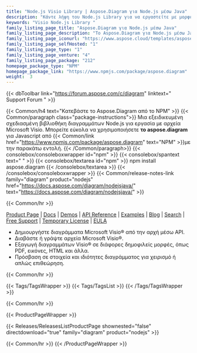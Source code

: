```yaml
---
title: "Node.js Visio Library | Aspose.Diagram για Node.js μέσω Java"
description: "Κάντε λήψη του Node.js Library για να εργαστείτε με μορφές αρχείων Microsoft Visio. Μπορεί να δημιουργήσει, να επεξεργαστεί ή να μετατρέψει αρχεία Visio χωρίς καμία εξάρτηση."
keywords: "Visio Node.js Library "
family_listing_page_title: "Aspose.Diagram για Node.js μέσω Java"
family_listing_page_description: "Το Aspose.Diagram για Node.js μέσω Java είναι ένα επεκτάσιμο και πλούσιο σε δυνατότητες API για την ενσωμάτωση των δυνατοτήτων δημιουργίας, χειρισμού, μετατροπής και επεξεργασίας αρχείων Microsoft Visio® στις δικές σας εφαρμογές Node.js. Επιτρέπει στις εφαρμογές σας να λειτουργούν με το Microsoft Visio Object Model για να δημιουργήσουν τα διαγράμματα από την αρχή, να επεξεργαστούν υπάρχοντα διαγράμματα ή να μετατρέψουν διαγράμματα σε δημοφιλείς μορφές, όπως PDF, HTML, εικόνες και άλλες μορφές Visio."
family_listing_page_iconurl: "https://www.aspose.cloud/templates/aspose/App_Themes/V3/images/diagram/272x272/aspose_diagram-for-nodejs.png"
family_listing_page_selfHosted: "1"
family_listing_page_type: "1"
family_listing_page_venture: "4"
family_listing_page_package: "212"
homepage_package_type: "NPM"
homepage_package_link: "https://www.npmjs.com/package/aspose.diagram"
weight:  3
---
```


{{< dbToolbar link="https://forum.aspose.com/c/diagram" linktext=" Support Forum " >}}


{{< Common/h4 text="Κατεβάστε το Aspose.Diagram από το NPM"  >}}
{{< Common/paragraph class="package-instructions">}}
Μια εξειδικευμένη σχεδιασμένη βιβλιοθήκη διαγραμμάτων Node.js για εργασία με αρχεία Microsoft Visio.
Μπορείτε εύκολα να χρησιμοποιήσετε <b>το aspose.diagram</b> για Javascript από
{{< Common/link href="https://www.npmjs.com/package/aspose.diagram" text="NPM"  >}}με την παρακάτω εντολή.
{{< /Common/paragraph>}}
{{< consolebox/consoleboxwrapper id="npm" >}}
       {{< consolebox/spantext text=" " >}}
       {{< consolebox/textarea id="npm" >}} npm install aspose.diagram {{< /consolebox/textarea >}}
{{< /consolebox/consoleboxwrapper >}}
{{< Common/release-notes-link family="diagram" product="nodejs" href="https://docs.aspose.com/diagram/nodejsjava/" text="https://docs.aspose.com/diagram/nodejsjava/"  >}}

{{< Common/hr >}}

[Product Page](https://products.aspose.com/diagram/nodejs-java/) | [Docs]() | [Demos](https://products.aspose.app/diagram/family) | [API Reference](https://reference.aspose.com/diagram/) | [Examples](https://github.com/aspose-diagram/Aspose.Diagram-for-Java) | [Blog](https://blog.aspose.com/categories/aspose.diagram-product-family/) | [Search](https://search.aspose.com/) | [Free Support](https://forum.aspose.com/c/diagram/17) | [Temporary License](https://purchase.aspose.com/temporary-license) | [EULA](https://about.aspose.com/legal/eula/)

- Δημιουργήστε διαγράμματα Microsoft Visio® από την αρχή μέσω API.
- Διαβάστε ή γράψτε αρχεία Microsoft Visio®.
- Εξαγωγή διαγραμμάτων Visio® σε διάφορες δημοφιλείς μορφές, όπως PDF, εικόνες, HTML και άλλα.
- Πρόσβαση σε στοιχεία και ιδιότητες διαγράμματος για χειρισμό ή απλώς επιθεώρηση.

{{< Common/hr >}}

{{< Tags/TagsWrapper >}}
{{< Tags/TagsList >}}
{{< /Tags/TagsWrapper >}}

{{< Common/hr >}}

{{< ProductPageWrapper >}}

<!-- ReleasesListProductPage-->

{{< Releases/ReleasesListProductPage shownested="false"  directdownload="true" family="diagram" product="nodejs" >}}

<!-- /ReleasesListProductPage-->

{{< Common/hr >}}
{{< /ProductPageWrapper >}}

